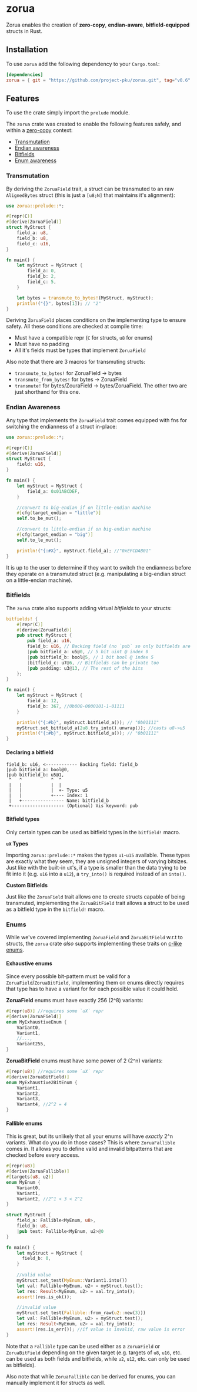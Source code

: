 # zorua
Zorua enables the creation of **zero-copy**, **endian-aware**, **bitfield-equipped** structs in Rust.

## Installation
To use `zorua` add the following dependency to your `Cargo.toml`:

```toml
[dependencies]
zorua = { git = "https://github.com/project-pku/zorua.git", tag="v0.6" }
```

## Features
To use the crate simply import the `prelude` module.

The `zorua` crate was created to enable the following features safely, and within a [zero-copy](https://en.wikipedia.org/wiki/Zero-copy) context:

- [Transmutation](#transmutation)
- [Endian awareness](#endian-awareness)
- [Bitfields](#bitfields)
- [Enum awareness](#endian-awareness)

### Transmutation
By deriving the `ZoruaField` trait, a struct can be transmuted to an raw `AlignedBytes` struct (this is just a `[u8;N]` that maintains it's alignment):


```rust
use zorua::prelude::*;

#[repr(C)]
#[derive(ZoruaField)]
struct MyStruct {
    field_a: u8,
    field_b: u8,
    field_c: u16,
}

fn main() {
    let myStruct = MyStruct {
        field_a: 0,
        field_b: 2,
        field_c: 5,
    }

    let bytes = transmute_to_bytes!(MyStruct, myStruct);
    println!("{}", bytes[1]); // "2"
}
```

Deriving `ZoruaField` places conditions on the implementing type to ensure safety. All these conditions are checked at compile time:

- Must have a compatible repr (`C` for structs, `u8` for enums)
- Must have no padding
- All it's fields must be types that implement `ZoruaField`

Also note that there are 3 macros for transmuting structs:
- `transmute_to_bytes!` for ZoruaField -> bytes
- `transmute_from_bytes!` for bytes -> ZoruaField
- `transmute!` for bytes/ZouraField -> bytes/ZoruaField. The other two are just shorthand for this one.

### Endian Awareness
Any type that implements the `ZoruaField` trait comes equipped with fns for switching the endianness of a struct in-place:

```rust 
use zorua::prelude::*;

#[repr(C)]
#[derive(ZoruaField)]
struct MyStruct {
    field: u16,
}

fn main() {
    let myStruct = MyStruct {
        field_a: 0x01ABCDEF,
    }

    //convert to big-endian if on little-endian machine
    #[cfg(target_endian = "little")]
    self.to_be_mut();

    //convert to little-endian if on big-endian machine
    #[cfg(target_endian = "big")]
    self.to_le_mut();

    println!("{:#X}", myStruct.field_a); //"0xEFCDAB01"
}
``` 

It is up to the user to determine if they want to switch the endianness before they operate on a transmuted struct (e.g. manipulating a big-endian struct on a little-endian machine).

### Bitfields
The `zorua` crate also supports adding virtual *bitfields* to your structs:

```rust
bitfields! {
    #[repr(C)]
    #[derive(ZoruaField)]
    pub struct MyStruct {
        pub field_a: u16,
        field_b: u16, // Backing field (no `pub` so only bitfields are exposed)
        |pub bitfield_a: u5@0, // 5 bit uint @ index 0
        |pub bitfield_b: bool@5, // 1 bit bool @ index 5
        |bitfield_c: u7@6, // Bitfields can be private too
        |pub padding: u3@13, // The rest of the bits
    };
}

fn main() {
    let myStruct = MyStruct {
        field_a: 12,
        field_b: 367, //0b000-0000101-1-01111
    }

    println!("{:#b}", myStruct.bitfield_a()); // "0b01111"
    myStruct.set_bitfield_a(2u8.try_into().unwrap()); //casts u8->u5
    println!("{:#b}", myStruct.bitfield_a()); // "0b01111"
}

```

#### Declaring a bitfield
```
field_b: u16, <------------ Backing field: field_b
|pub bitfield_a: bool@0,
|pub bitfield_b: u5@1,
 ^   ^           ^  ^
 |   |           |  |
 |   |           |  +- Type: u5
 |   |           +---- Index: 1
 |   +---------------- Name: bitfield_b
 +-------------------- (Optional) Vis keyword: pub
```

#### Bitfield types
Only certain types can be used as bitfield types in the `bitfield!` macro.

**`uX` Types**

Importing `zorua::prelude::*` makes the types `u1`-`u15` available. These types are exactly what they seem, they are unsigned integers of varying bitsizes. Just like with the built-in `uX`'s, if a type is smaller than the data trying to be fit into it (e.g. `u16` into a `u12`), a `try_into()` is required instead of an `into()`.

**Custom Bitfields**

Just like the `ZoruaField` trait allows one to create structs capable of being transmuted, implementing the `ZoruaBitField` trait allows a struct to be used as a bitfield type in the `bitfield!` macro.

### Enums
While we've covered implementing `ZoruaField` and `ZoruaBitField` w.r.t to structs, the `zorua` crate *also* supports implementing these traits on [c-like enums](https://doc.rust-lang.org/rust-by-example/custom_types/enum/c_like.html).

#### Exhaustive enums
Since every possible bit-pattern must be valid for a `ZoruaField`/`ZoruaBitField`, implementing them on enums directly requires that type has to have a variant for for each possible value it could hold.

**ZoruaField** enums must have exactly 256 (2^8) variants:
```rust
#[repr(u8)] //requires some `uX` repr
#[derive(ZoruaField)]
enum MyExhaustiveEnum {
    Variant0,
    Variant1,
    //...,
    Variant255,
}
```

**ZoruaBitField** enums must have some power of 2 (2^n) variants:
```rust
#[repr(u8)] //requires some `uX` repr
#[derive(ZoruaBitField)]
enum MyExhaustive2BitEnum {
    Variant1,
    Variant2,
    Variant3,
    Variant4, //2^2 = 4
}
```

#### Fallible enums
This is great, but its unlikely that all your enums will have *exactly* 2^n variants. What do you do in those cases? This is where `ZoruaFallible` comes in. It allows you to define valid and invalid bitpatterns that are checked before every access.

```rust
#[repr(u8)]
#[derive(ZoruaFallible)]
#[targets(u8, u2)]
enum MyEnum {
    Variant0,
    Variant1,
    Variant2, //2^1 < 3 < 2^2
}

struct MyStruct {
    field_a: Fallible<MyEnum, u8>,
    field_b: u8,
    |pub test: Fallible<MyEnum, u2>@0
}

fn main() {
    let myStruct = MyStruct {
      field_b: 0,
    }
    
    //valid value
    myStruct.set_test(MyEnum::Variant1.into())
    let val: Fallible<MyEnum, u2> = myStruct.test();
    let res: Result<MyEnum, u2> = val.try_into();
    assert!(res.is_ok());

    //invalid value
    myStruct.set_test(Fallible::from_raw(u2::new(3)))
    let val: Fallible<MyEnum, u2> = myStruct.test();
    let res: Result<MyEnum, u2> = val.try_into();
    assert!(res.is_err()); //if value is invalid, raw value is error
}

```

Note that a `Fallible` type can be used either as a `ZoruaField` or `ZoruaBitField` depending on the given target (e.g. targets of `u8`, `u16`, etc. can be used as both fields and bitfields, while `u2`, `u12`, etc. can only be used as bitfields).

Also note that while `ZoruaFallible` can be derived for enums, you can manually implement it for structs as well.
